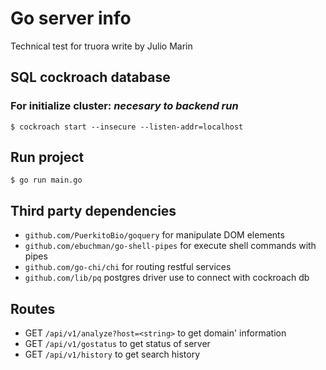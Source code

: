 # Go server info
Technical test for truora write by Julio Marin

## SQL cockroach database
### For initialize cluster: _necesary to backend run_
    $ cockroach start --insecure --listen-addr=localhost

## Run project
    $ go run main.go

## Third party dependencies
* `github.com/PuerkitoBio/goquery` for manipulate DOM elements
* `github.com/ebuchman/go-shell-pipes` for execute shell commands with pipes
* `github.com/go-chi/chi` for routing restful services
* `github.com/lib/pq` postgres driver use to connect with cockroach db

## Routes
* GET `/api/v1/analyze?host=<string>` to get domain' information
* GET `/api/v1/gostatus` to get status of server
* GET `/api/v1/history` to get search history